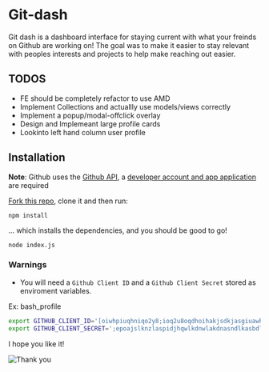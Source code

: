 # Git-dash

Git dash is a dashboard interface for staying current with what your freinds on Github are working on!
The goal was to make it easier to stay relevant with peoples interests and projects to help make reaching out easier.

## TODOS

- FE should be completely refactor to use AMD
- Implement Collections and actuallly use models/views correctly
- Implement a popup/modal-offclick overlay
- Design and Implemeant large profile cards
- Lookinto left hand column user profile 

## Installation 

**Note**: Github uses the [Github API](https://developer.github.com/v3/), a [developer account and app application](https://developer.github.com/program/) are required

[Fork this repo](http://www.github.com/git-dash/fork), clone it and then run:

```
npm install
```

... which installs the dependencies, and you should be good to go!

```
node index.js
```

### Warnings

- You will need a `Github Client ID` and a `Github Client Secret` stored as enviroment variables.

Ex: bash_profile
```bash
export GITHUB_CLIENT_ID='[oiwhpiuqhniqo2y8;ioq2u8oqdhoihakjsdkjasgiuawh'
export GITHUB_CLIENT_SECRET=';epoajslknzlaspidjhqwlkdnwlakdnasndlkasbdl'
```

I hope you like it!

![Thank you](http://i.giphy.com/FG5wEpsAiqqCk.gif)



